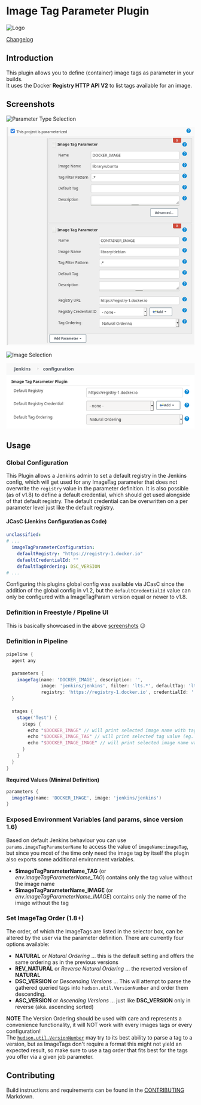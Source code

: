 # Image Tag Parameter Plugin
![Logo](img/registry.png)

[Changelog](CHANGELOG.md)

## Introduction
This plugin allows you to define (container) image tags as parameter in your builds.  
It uses the Docker **Registry HTTP API V2** to list tags available for an image.

## Screenshots
![Parameter Type Selection](img/screen01.png)

![Configuration](img/screen02.png)

![Image Selection](img/screen03.png)

![Global Configuration](img/jenkinsConfig.png)

## Usage

### Global Configuration

This Plugin allows a Jenkins admin to set a default registry in the Jenkins config, which will get used for any ImageTag parameter that does not overwrite the `registry` value in the parameter definition.
It is also possible (as of v1.8) to define a default credential, which should get used alongside of that default registry.
The default credential can be overwritten on a per parameter level just like the default registry.

#### JCasC (Jenkins Configuration as Code)

```yaml
unclassified:
# ...
  imageTagParameterConfiguration:
    defaultRegistry: "https://registry-1.docker.io"
    defaultCredentialId: ""
    defaultTagOrdering: DSC_VERSION
# ... 
```

Configuring this plugins global config was available via JCasC since the addition of the global config in v1.2,
but the `defaultCredentialId` value can only be configured with a ImageTagParam version equal or newer to v1.8.

### Definition in Freestyle / Pipeline UI
This is basically showcased in the above [screenshots](#screenshots) :wink:

### Definition in Pipeline
```groovy
pipeline {
  agent any

  parameters {
    imageTag(name: 'DOCKER_IMAGE', description: '', 
             image: 'jenkins/jenkins', filter: 'lts.*', defaultTag: 'lts-jdk11',
             registry: 'https://registry-1.docker.io', credentialId: '', tagOrder: 'NATURAL')
  }

  stages {
    stage('Test') {
      steps {
        echo "$DOCKER_IMAGE" // will print selected image name with tag (eg. jenkins/jenkins:lts-jdk11)
        echo "$DOCKER_IMAGE_TAG" // will print selected tag value (eg. lts-jdk11)
        echo "$DOCKER_IMAGE_IMAGE" // will print selected image name value (eg. jenkins/jenkins)
      }
    }
  }
}
```

**Required Values (Minimal Definition)**
```groovy
parameters {
  imageTag(name: 'DOCKER_IMAGE', image: 'jenkins/jenkins')
}
``` 

### Exposed Environment Variables (and params, since version 1.6) 
Based on default Jenkins behaviour you can use `params.imageTagParameterName` to access the value of `imageName:imageTag`,
but since you most of the time only need the image tag by itself the plugin also exports some additional environment variables.

* **$imageTagParameterName_TAG** (or *env.imageTagParameterName_TAG*) contains only the tag value without the image name
* **$imageTagParameterName_IMAGE** (or *env.imageTagParameterName_IMAGE*) contains only the name of the image without the tag

### Set ImageTag Order (1.8+)

The order, of which the ImageTags are listed in the selector box, can be altered by the user via the parameter definition.
There are currently four options available:

* **NATURAL** or *Natural Ordering* ... this is the default setting and offers the same ordering as in the previous versions
* **REV_NATURAL** or *Reverse Natural Ordering* ... the reverted version of **NATURAL**
* **DSC_VERSION** or *Descending Versions* ... This will attempt to parse the gathered queried tags into `hudson.util.VersionNumber` 
and order them descending.
* **ASC_VERSION** or *Ascending Versions* ... just like **DSC_VERSION** only in reverse (aka. ascending sorted)

**NOTE** The Version Ordering should be used with care and represents a convenience functionality, it will NOT work with every images tags or every configuration! \
The [`hudson.util.VersionNumber`](https://github.com/jenkinsci/lib-version-number/blob/master/src/main/java/hudson/util/VersionNumber.java) 
may try to its best ability to parse a tag to a version, but as ImageTags don't require a format this might not yield an expected result,
so make sure to use a tag order that fits best for the tags you offer via a given job parameter.

## Contributing

Build instructions and requirements can be found in the [CONTRIBUTING](CONTRIBUTING.md) Markdown.
